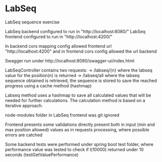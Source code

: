 # LabSeq
LabSeq sequence exercise

LabSeq backend configured to run in "http://localhost:8080/"
LabSeq frontend configured to run in "http://localhost:4200/"

In backend cors mapping config allowed frontend url "http://localhost:4200" and in frontend cors config allowed the url backend

Swagger run under http://localhost:8080/swagger-ui/index.html

LabSeqController contains two requests:
-> <url>/labseq/{n} where the labseq value for the position(n) is returned
-> <url>/labseq/all where the labseq sequence obtained is retrieved, the sequence is stored to save the reached progress using a cache method (hashmap)

Labseq method uses a hashmap to save all calculated values that will be needed for further calculations. The calculation method is based on a iterative approach.

node-modules folder in LabSeq frontend was git ignored

Frontend presents some validations directly present both in input (min and max position allowed) values as in requests processing, where possible errors are catched

Some backend tests were performed under spring boot test folder, where performance value was tested to check if l(10000) returned under 10 seconds (testGetValuePerformance)

